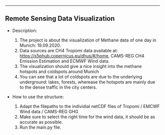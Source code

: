 -------------------------------------------------------------------------------------------------
Remote Sensing Data Visualization
-------------------------------------------------------------------------------------------------

- Description:
  1. The project is about the visualization of Methane data of one day in Munich: 19.09.2020. 
  2. Data sources are CH4 Tropomi data available at: https://s5phub.copernicus.eu/dhus/#/home,
     CAMS-REG CH4 Emission Estimation and ECMWF Wind data.
  3. The visualization should give a nice insight into the methane hotspots and coldspots around Munich
  4. You can see that a lot of coldspots are due to the underlying underground: lakes, forests, wherease the hotspots
     are mainly due to the dense traffic in the city centers.

- How to use the structure:
  1. Adapt the filepaths to the individial netCDF files of Tropomi / EMCWF Wind data / CAMS-REG GHG
  2. Make sure to select the right time for the wind data, it should be as accurate as possible.
  3. Run the main.py file.
